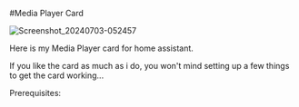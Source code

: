 #Media Player Card

![Screenshot_20240703-052457](https://github.com/CollotsSpot/Conditional-Media-Player/assets/62449370/548272ef-12af-4693-b647-a6d2a85d00b3)

Here is my Media Player card for home assistant. 

If you like the card as much as i do, you won't mind setting up a few things to get the card working...

Prerequisites:

